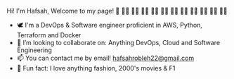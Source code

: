 
  Hi! I'm Hafsah, Welcome to my page! 🥥 🦢🥥 🦢🥥 🦢🥥 🦢🥥 🦢🥥 🦢🥥 🦢🥥 🦢🥥 🦢🥥 🦢🥥 🦢🥥 

- 🕊 I'm a DevOps & Software engineer proficient in AWS, Python, Terraform and Docker
- 🎨 I’m looking to collaborate on: Anything DevOps, Cloud and Software Engineering
- 📫 You can contact me by email! hafsahrobleh22@gmail.com
- 🪩 Fun fact: I love anything fashion, 2000's movies & F1   
